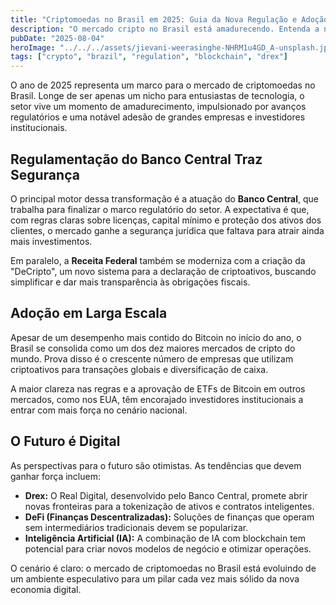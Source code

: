```yaml
---
title: "Criptomoedas no Brasil em 2025: Guia da Nova Regulação e Adoção"
description: "O mercado cripto no Brasil está amadurecendo. Entenda a nova regulação do Banco Central, o papel do Drex e a crescente adoção por grandes empresas em 2025."
pubDate: "2025-08-04"
heroImage: "../../../assets/jievani-weerasinghe-NHRM1u4GD_A-unsplash.jpg"
tags: ["crypto", "brazil", "regulation", "blockchain", "drex"]
---
```


O ano de 2025 representa um marco para o mercado de criptomoedas no Brasil. Longe de ser apenas um nicho para entusiastas de tecnologia, o setor vive um momento de amadurecimento, impulsionado por avanços regulatórios e uma notável adesão de grandes empresas e investidores institucionais.

## Regulamentação do Banco Central Traz Segurança

O principal motor dessa transformação é a atuação do **Banco Central**, que trabalha para finalizar o marco regulatório do setor. A expectativa é que, com regras claras sobre licenças, capital mínimo e proteção dos ativos dos clientes, o mercado ganhe a segurança jurídica que faltava para atrair ainda mais investimentos.

Em paralelo, a **Receita Federal** também se moderniza com a criação da "DeCripto", um novo sistema para a declaração de criptoativos, buscando simplificar e dar mais transparência às obrigações fiscais.

## Adoção em Larga Escala

Apesar de um desempenho mais contido do Bitcoin no início do ano, o Brasil se consolida como um dos dez maiores mercados de cripto do mundo. Prova disso é o crescente número de empresas que utilizam criptoativos para transações globais e diversificação de caixa.

A maior clareza nas regras e a aprovação de ETFs de Bitcoin em outros mercados, como nos EUA, têm encorajado investidores institucionais a entrar com mais força no cenário nacional.

## O Futuro é Digital

As perspectivas para o futuro são otimistas. As tendências que devem ganhar força incluem:

-   **Drex:** O Real Digital, desenvolvido pelo Banco Central, promete abrir novas fronteiras para a tokenização de ativos e contratos inteligentes.
-   **DeFi (Finanças Descentralizadas):** Soluções de finanças que operam sem intermediários tradicionais devem se popularizar.
-   **Inteligência Artificial (IA):** A combinação de IA com blockchain tem potencial para criar novos modelos de negócio e otimizar operações.

O cenário é claro: o mercado de criptomoedas no Brasil está evoluindo de um ambiente especulativo para um pilar cada vez mais sólido da nova economia digital.
